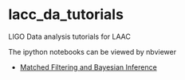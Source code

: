 # lacc_da_tutorials

LIGO Data analysis tutorials for LAAC

The ipython notebooks can be viewed by nbviewer
* [Matched Filtering and Bayesian Inference](http://nbviewer.ipython.org/github/cpankow/lacc_da_tutorials/blob/master/bayesian_inf_and_mf.ipynb)
